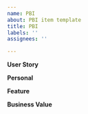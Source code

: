 ```yaml
---
name: PBI
about: PBI item template
title: PBI
labels: ''
assignees: ''

---
```


**User Story**

**Personal**

**Feature**

**Business Value**
